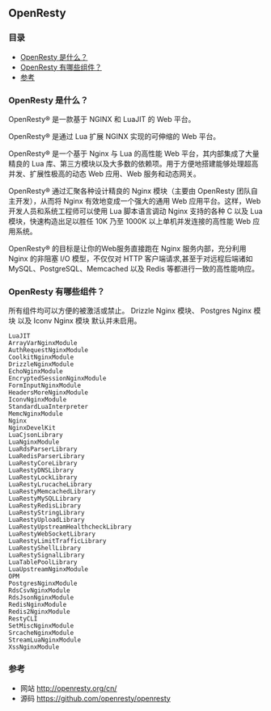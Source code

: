 ## OpenResty

### 目录
* [OpenResty 是什么？](#OpenResty-是什么？)
* [OpenResty 有哪些组件？](#OpenResty-有哪些组件？)
* [参考](#参考)

### OpenResty 是什么？
OpenResty® 是一款基于 NGINX 和 LuaJIT 的 Web 平台。

OpenResty® 是通过 Lua 扩展 NGINX 实现的可伸缩的 Web 平台。

OpenResty® 是一个基于 Nginx 与 Lua 的高性能 Web 平台，其内部集成了大量精良的 Lua 库、第三方模块以及大多数的依赖项。用于方便地搭建能够处理超高并发、扩展性极高的动态 Web 应用、Web 服务和动态网关。

OpenResty® 通过汇聚各种设计精良的 Nginx 模块（主要由 OpenResty 团队自主开发），从而将 Nginx 有效地变成一个强大的通用 Web 应用平台。这样，Web 开发人员和系统工程师可以使用 Lua 脚本语言调动 Nginx 支持的各种 C 以及 Lua 模块，快速构造出足以胜任 10K 乃至 1000K 以上单机并发连接的高性能 Web 应用系统。

OpenResty® 的目标是让你的Web服务直接跑在 Nginx 服务内部，充分利用 Nginx 的非阻塞 I/O 模型，不仅仅对 HTTP 客户端请求,甚至于对远程后端诸如 MySQL、PostgreSQL、Memcached 以及 Redis 等都进行一致的高性能响应。

### OpenResty 有哪些组件？
所有组件均可以方便的被激活或禁止。
Drizzle Nginx 模块、 Postgres Nginx 模块 以及 Iconv Nginx 模块 默认并未启用。 

```text
LuaJIT
ArrayVarNginxModule
AuthRequestNginxModule
CoolkitNginxModule
DrizzleNginxModule
EchoNginxModule
EncryptedSessionNginxModule
FormInputNginxModule
HeadersMoreNginxModule
IconvNginxModule
StandardLuaInterpreter
MemcNginxModule
Nginx
NginxDevelKit
LuaCjsonLibrary
LuaNginxModule
LuaRdsParserLibrary
LuaRedisParserLibrary
LuaRestyCoreLibrary
LuaRestyDNSLibrary
LuaRestyLockLibrary
LuaRestyLrucacheLibrary
LuaRestyMemcachedLibrary
LuaRestyMySQLLibrary
LuaRestyRedisLibrary
LuaRestyStringLibrary
LuaRestyUploadLibrary
LuaRestyUpstreamHealthcheckLibrary
LuaRestyWebSocketLibrary
LuaRestyLimitTrafficLibrary
LuaRestyShellLibrary
LuaRestySignalLibrary
LuaTablePoolLibrary
LuaUpstreamNginxModule
OPM
PostgresNginxModule
RdsCsvNginxModule
RdsJsonNginxModule
RedisNginxModule
Redis2NginxModule
RestyCLI
SetMiscNginxModule
SrcacheNginxModule
StreamLuaNginxModule
XssNginxModule
```

### 参考
* 网站 http://openresty.org/cn/
* 源码 https://github.com/openresty/openresty
